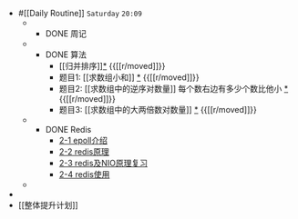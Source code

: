 - #[[Daily Routine]] `Saturday` `20:09`
	 - - DONE 周记
	 - - DONE 算法
		 - [[归并排序]][*](((125185fb-ef52-4b6c-8aec-c2f32cc1f5b3))) {{[[r/moved]]}}
		 - 题目1: [[求数组小和]]  [*](((43813361-b70f-41bf-a996-ec3a2e394943))) {{[[r/moved]]}}
		 - 题目2: [[求数组中的逆序对数量]]  每个数右边有多少个数比他小  [*](((f6c3e909-a819-4983-913d-fdaa1c8d3f3f))) {{[[r/moved]]}}
		 - 题目3: [[求数组中的大两倍数对数量]]   [*](((f3bba3da-985a-4b83-82d0-07a4e515f68e))) {{[[r/moved]]}}
	 - - DONE Redis
		 - [2-1 epoll介绍](omnifocus:///task/kSyeFFje1gA)
		 - [2-2 redis原理](omnifocus:///task/eND6RTpIa2m)
		 - [2-3 redis及NIO原理复习](omnifocus:///task/iOWp093XzKT)
		 - [2-4 redis使用](omnifocus:///task/iicAe_wY6s3)
	 -
-
- [[整体提升计划]]